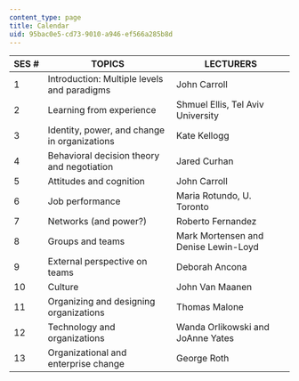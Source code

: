 ```yaml
---
content_type: page
title: Calendar
uid: 95bac0e5-cd73-9010-a946-ef566a285b8d
---
```


| SES # | TOPICS | LECTURERS |
| --- | --- | --- |
| 1 | Introduction: Multiple levels and paradigms | John Carroll |
| 2 | Learning from experience | Shmuel Ellis, Tel Aviv University |
| 3 | Identity, power, and change in organizations | Kate Kellogg |
| 4 | Behavioral decision theory and negotiation | Jared Curhan |
| 5 | Attitudes and cognition | John Carroll |
| 6 | Job performance | Maria Rotundo, U. Toronto |
| 7 | Networks (and power?) | Roberto Fernandez |
| 8 | Groups and teams | Mark Mortensen and Denise Lewin-Loyd |
| 9 | External perspective on teams | Deborah Ancona |
| 10 | Culture | John Van Maanen |
| 11 | Organizing and designing organizations | Thomas Malone |
| 12 | Technology and organizations | Wanda Orlikowski and JoAnne Yates |
| 13 | Organizational and enterprise change | George Roth